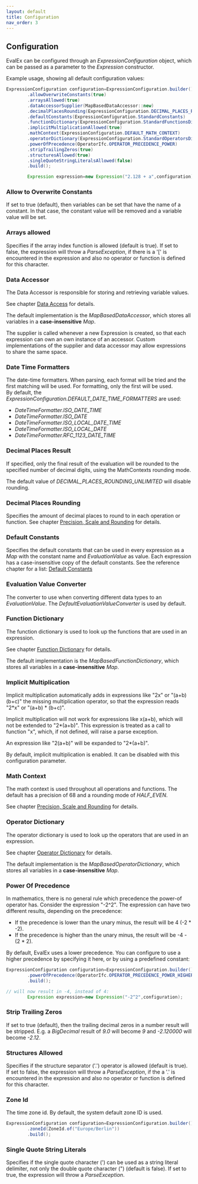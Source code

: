 ```yaml
---
layout: default
title: Configuration
nav_order: 3
---
```


## Configuration

EvalEx can be configured through an _ExpressionConfiguration_ object, which can be passed as a
parameter to the _Expression_ constructor.

Example usage, showing all default configuration values:

```java
ExpressionConfiguration configuration=ExpressionConfiguration.builder()
        .allowOverwriteConstants(true)
        .arraysAllowed(true)
        .dataAccessorSupplier(MapBasedDataAccessor::new)
        .decimalPlacesRounding(ExpressionConfiguration.DECIMAL_PLACES_ROUNDING_UNLIMITED)
        .defaultConstants(ExpressionConfiguration.StandardConstants)
        .functionDictionary(ExpressionConfiguration.StandardFunctionsDictionary)
        .implicitMultiplicationAllowed(true)
        .mathContext(ExpressionConfiguration.DEFAULT_MATH_CONTEXT)
        .operatorDictionary(ExpressionConfiguration.StandardOperatorsDictionary)
        .powerOfPrecedence(OperatorIfc.OPERATOR_PRECEDENCE_POWER)
        .stripTrailingZeros(true)
        .structuresAllowed(true)
        .singleQuoteStringLiteralsAllowed(false)
        .build();

        Expression expression=new Expression("2.128 + a",configuration);
```

### Allow to Overwrite Constants

If set to true (default), then variables can be set that have the name of a constant. In that case,
the constant value will be removed and a variable value will be set.

### Arrays allowed

Specifies if the array index function is allowed (default is true). If set to false, the expression
will throw a _ParseException_, if there is a '[' is encountered in the expression and also no
operator or function is defined for this character.

### Data Accessor

The Data Accessor is responsible for storing and retrieving variable values.

See chapter [Data Access](../customization/data_access.html) for details.

The default implementation is the _MapBasedDataAccessor_, which stores all variables in a
**case-insensitive** _Map_.

The supplier is called whenever a new Expression is created, so that each expression can own an own
instance of an accessor. Custom implementations of the supplier and data accessor may allow
expressions to share the same space.

### Date Time Formatters

The date-time formatters. When parsing, each format will be tried and the first matching will be used.
For formatting, only the first will be used.\
By default, the _ExpressionConfiguration.DEFAULT_DATE_TIME_FORMATTERS_ are used:

* _DateTimeFormatter.ISO_DATE_TIME_
* _DateTimeFormatter.ISO_DATE_
* _DateTimeFormatter.ISO_LOCAL_DATE_TIME_
* _DateTimeFormatter.ISO_LOCAL_DATE_
* _DateTimeFormatter.RFC_1123_DATE_TIME_

### Decimal Places Result

If specified, only the final result of the evaluation will be rounded to the specified number of decimal digits,
using the MathContexts rounding mode.

The default value of _DECIMAL_PLACES_ROUNDING_UNLIMITED_ will disable rounding.

### Decimal Places Rounding

Specifies the amount of decimal places to round to in each operation or function.
See chapter [Precision, Scale and Rounding](../concepts/rounding.html) for details.

### Default Constants

Specifies the default constants that can be used in every expression as a _Map_ with the constant
name and _EvaluationValue_ as value. Each expression has a case-insensitive copy of the default
constants.
See the reference chapter for a list: [Default Constants](../references/constants.html)

### Evaluation Value Converter

The converter to use when converting different data types to an _EvaluationValue_.
The _DefaultEvaluationValueConverter_ is used by default.

### Function Dictionary

The function dictionary is used to look up the functions that are used in an expression.

See chapter [Function Dictionary](../customization/function_dictionary.html) for details.

The default implementation is the _MapBasedFunctionDictionary_, which stores all variables in a
**case-insensitive** _Map_.

### Implicit Multiplication

Implicit multiplication automatically adds in expressions like "2x" or "(a+b)(b+c)" the missing
multiplication operator, so that the expression reads "2*x" or "(a+b) * (b+c)".

Implicit multiplication will not work for expressions like x(a+b), which will not be extended to "2*(a+b)".
This expression is treated as a call to function "x", which, if not defined, will raise a parse exception.

An expression like "2(a+b)" will be expanded to "2*(a+b)".

By default, implicit multiplication is enabled. It can be disabled with this configuration
parameter.

### Math Context

The math context is used throughout all operations and functions. The default has a precision of 68
and a rounding mode of _HALF_EVEN_.

See chapter [Precision, Scale and Rounding](../concepts/rounding.html) for details.

### Operator Dictionary

The operator dictionary is used to look up the operators that are used in an expression.

See chapter [Operator Dictionary](../customization/operator_dictionary.html) for details.

The default implementation is the _MapBasedOperatorDictionary_, which stores all variables in a
**case-insensitive** _Map_.

### Power Of Precedence

In mathematics, there is no general rule which precedence the power-of operator has.
Consider the expression "-2^2". The expression can have two different results, depending on the
precedence:

- If the precedence is lower than the unary minus, the result will be 4 (-2 * -2).
- If the precedence is higher than the unary minus, the result will be -4 -(2 * 2).

By default, EvalEx uses a lower precedence. You can configure to use a higher precedence by
specifying it here, or by using a predefined constant:

```java
ExpressionConfiguration configuration=ExpressionConfiguration.builder()
        .powerOfPrecedence(OperatorIfc.OPERATOR_PRECEDENCE_POWER_HIGHER)
        .build();

// will now result in -4, instead of 4:
        Expression expression=new Expression("-2^2",configuration);
```

### Strip Trailing Zeros

If set to true (default), then the trailing decimal zeros in a number result will be stripped.
E.g. a _BigDecimal_ result of _9.0_ will become _9_ and _-2.120000_ will become _-2.12_.

### Structures Allowed

Specifies if the structure separator ('.') operator is allowed (default is true). If set to false,
the expression will throw a _ParseException_, if the a '.' is encountered in the expression and also
no operator or function is defined for this character.

### Zone Id

The time zone id. By default, the system default zone ID is used.

```java
ExpressionConfiguration configuration=ExpressionConfiguration.builder()
        .zoneId(ZoneId.of("Europe/Berlin"))
        .build();
```

### Single Quote String Literals

Specifies if the single quote character (') can be used as a string literal delimiter, not only the
double quote character (") (default is false). If set to true, the expression will throw a _ParseException_.
